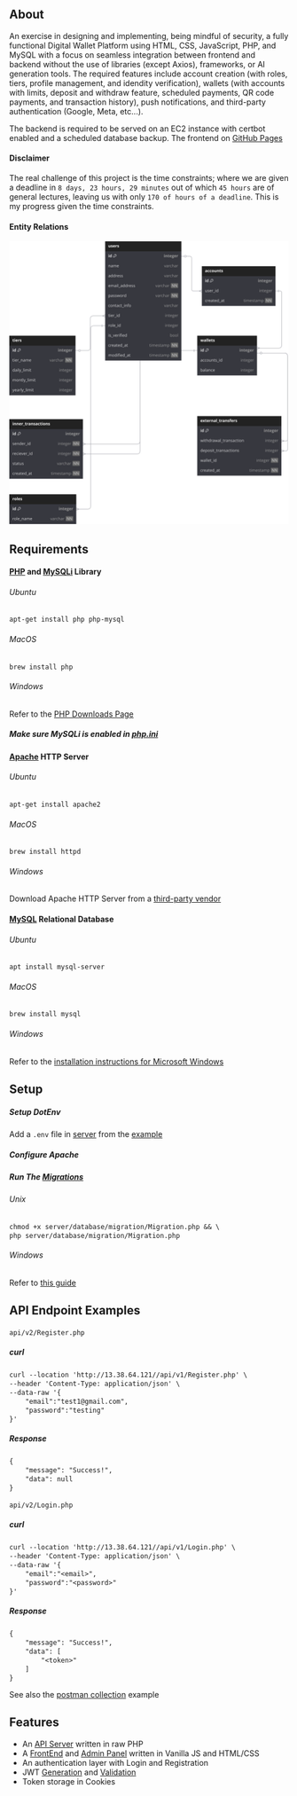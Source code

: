 ## About
An exercise in designing and implementing, being mindful of security, a fully functional Digital Wallet Platform using HTML, CSS, JavaScript, PHP, and MySQL with a focus on seamless integration between frontend and backend without the use of libraries (except Axios), frameworks, or AI generation tools. The required features include account creation (with roles, tiers, profile management, and idendity verification), wallets (with accounts with limits, deposit and withdraw feature, scheduled payments, QR code payments, and transaction history), push notifications, and third-party authentication (Google, Meta, etc...).

The backend is required to be served on an EC2 instance with certbot enabled and a scheduled database backup. The frontend on [GitHub Pages](https://pages.github.com/)

#### Disclaimer
The real challenge of this project is the time constraints; where we are given a deadline in `8 days, 23 hours, 29 minutes` out of which `45 hours` are of general lectures, leaving us with only `170 of hours of a deadline`. This is my progress given the time constraints.


#### Entity Relations
![ER Diagram](.documentation/er_diagram.svg)

## Requirements
#### [PHP](https://www.php.net/) and [MySQLi](https://www.php.net/manual/en/book.mysqli.php) Library
###### Ubuntu
    apt-get install php php-mysql
###### MacOS
    brew install php
###### Windows
Refer to the [PHP Downloads Page](https://www.php.net/downloads.php)

##### Make sure MySQLi is enabled in [php.ini](https://www.php.net/manual/en/configuration.file.php)

#### [Apache](https://httpd.apache.org) HTTP Server
###### Ubuntu
    apt-get install apache2
###### MacOS
    brew install httpd
###### Windows
Download Apache HTTP Server from a [third-party vendor](https://httpd.apache.org/docs/current/platform/windows.html#down)

#### [MySQL](https://httpd.apache.org) Relational Database
###### Ubuntu
    apt install mysql-server
###### MacOS
    brew install mysql
###### Windows
Refer to the [installation instructions for Microsoft Windows](https://dev.mysql.com/doc/en/windows-installation.html)

## Setup
##### Setup DotEnv
Add a `.env` file in [server](./server) from the [example](./server/.env.example)
##### Configure Apache
##### Run The [Migrations](./server/database/migration/Migration.php)
###### Unix
    chmod +x server/database/migration/Migration.php && \
    php server/database/migration/Migration.php 
###### Windows
Refer to [this guide](https://letmegpt.com/?q=I%20have%20a%20migrations.php%20file.%20How%20can%20I%20check%20that%20MySQL%20is%20running%20on%20Windows%20and%20run%20that%20migration%20file%20with%20PHP%3F%20Please%20first%20check%20and%20show%20me%20how%20to%20add%20PHP%20to%20my%20env%20path.)


## API Endpoint Examples
`api/v2/Register.php`
##### curl
    curl --location 'http://13.38.64.121//api/v1/Register.php' \
    --header 'Content-Type: application/json' \
    --data-raw '{
        "email":"test1@gmail.com",
        "password":"testing"
    }'
##### Response
    {
        "message": "Success!",
        "data": null
    }

`api/v2/Login.php`
##### curl
    curl --location 'http://13.38.64.121//api/v1/Login.php' \
    --header 'Content-Type: application/json' \
    --data-raw '{
        "email":"<email>",
        "password":"<password>"
    }'
##### Response
    {
        "message": "Success!",
        "data": [
            "<token>"
        ]
    }
See also the [postman collection](.documentation/postman_collection.json) example

## Features
 - An [API Server](./server) written in raw PHP
 - A [FrontEnd](client) and [Admin Panel](admin) written in Vanilla JS and HTML/CSS
 - An authentication layer with Login and Registration
 - JWT [Generation](server/util/JWT.php) and [Validation](server/util/JWTValidator.php)
 - Token storage in Cookies
